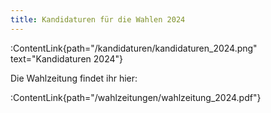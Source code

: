 ```yaml
---
title: Kandidaturen für die Wahlen 2024
---
```


:ContentLink{path="/kandidaturen/kandidaturen_2024.png" text="Kandidaturen 2024"}

Die Wahlzeitung findet ihr hier:

:ContentLink{path="/wahlzeitungen/wahlzeitung_2024.pdf"}
